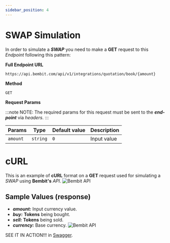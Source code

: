 ```yaml
---
sidebar_position: 4
---
```


# SWAP Simulation

In order to simulate a ***SWAP*** you need to make a **GET** request to this *Endpoint* following this pattern:

**Full Endpoint URL**
```
https://api.bembit.com/api/v1/integrations/quotation/book/{amount}
``` 

**Method**

```
GET
```

**Request Params** 

:::note NOTE:
The required params for this request must be sent to the ***end-point*** via *headers*.
:::


| Params | Type | Default value | Description |
| --------- | ---- | ------------ | --------- |
| `amount` | `string` | `0` | Input value |

# cURL

This is an example of **cURL** format on a **GET** request used for simulating a *SWAP* using **Bembit's** *API*.
![Bembit API](/img/bembit_api_swap_value_curl.png "cURL")

## Sample Values (response)

- ***amount:*** Input currency value.
- ***buy:*** **Tokens** being bought.
- ***sell:*** **Tokens** being sold.
- ***currency:*** Base currency.
![Bembit API](/img/bembit_api_swap_value_example_values.png "cURL")

SEE IT IN ACTION!!! in [Swagger](https://api.bembit.com/docs/#/Quotation/get_quotation_book__amount_).